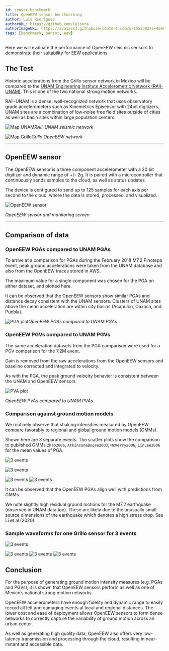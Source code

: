 ```yaml
---
id: sensor-benchmark
title: OpenEEW sensor benchmarking
author: Luis Rodriguez
authorURL: https://github.com/luisera
authorImageURL: https://avatars3.githubusercontent.com/u/1552302?s=460&u=0d9ce1f13d8e06500cd80a2a116c365d656f67d3&v=4
tags: [benchmark, sensor, eew]
---
```


Here we will evaluate the performance of OpenEEW seismic sensors to demonstrate their suitability for EEW applications.

<!--truncate-->

## The Test
Historic accelerations from the Grillo sensor network in Mexico will be compared to the [UNAM Engineering Institute Accelerometric Network (RAII-UNAM)](https://aplicaciones.iingen.unam.mx/AcelerogramasRSM/Inicio.aspx).  This is one of the two national strong motion networks.

RAII-UNAM is a dense, well-recognized network that uses observatory grade accelerometers such as Kinemetrics Episensor with 24bit digitizers. UNAM sites are a combination of low-noise free field sites outside of cities as well as basin sites within large population centers.


![Map UNAM](/blog/map-unam.png)_RAII-UNAM seismic network_

![Map Grillo](/blog/map-grillo2018.png)_Grillo OpenEEW network_

---


## OpenEEW sensor
The OpenEEW sensor is a three component accelerometer with a 20 bit digitizer and dynamic range of +/- 2g. It is paired with a microcontroller that continuously sends samples to the cloud, as well as status updates.

The device is configured to send up to 125 samples for each axis per second to the cloud, where the data is stored, processed, and visualized.

![OpenEEW sensor](/blog/openeew-sensor.jpg)

_OpenEEW sensor and monitoring screen_

---

## Comparison of data

### OpenEEW PGAs compared to UNAM PGAs
To arrive at a comparison for PGAs during the February 2018 M7.2 Pinotepa event, peak ground accelerations were taken from the UNAM database and also from the OpenEEW traces stored in AWS.

The maximum value for a single component was chosen for the PGA on either dataset, and plotted here.

It can be observed that the OpenEEW sensors show similar PGAs and distance decay consistent with the UNAM sensors. Clusters of UNAM sites above the mean acceleration are within city basins (Acapulco, Oaxaca, and Puebla).

![PGA plot](/blog/pgaplot1.png)_OpenEEW PGAs compared to UNAM PGAs_

### OpenEEW PGVs compared to UNAM PGVs
The same acceleration datasets from the PGA comparison were used for a PGV comparison for the 7.2M event.

Gain is removed from the raw accelerations from the OpenEEW sensors and baseline corrected and integrated to velocity.

As with the PGA, the peak ground velocity behavior is consistent between the UNAM and OpenEEW sensors.

![PVA plot](/blog/pgaplot2.png)

_OpenEEW PVAs compared to UNAM PVAs_

### Comparison against ground motion models
We routinely observe that shaking intensities measured by OpenEEW compare favorably to regional and global ground motion models (GMMs). 

Shown here are 3 separate events. The scatter plots show the comparison to published GMMs `Zhao2006`, `Atkinson&Boore2003`, `McVerry2006`, `LinLee2006` for the mean values of PGA. 

![3 events](/blog/map-3events.png)

![3 events](/blog/scatter1.png)

![3 events](/blog/scatter2.png)
![3 events](/blog/scatter3.png)

It can be observed that the OpenEEW PGAs align well with predictions from GMMs. 

We note slightly high residual ground motions for the M7.2 earthquake (observed in UNAM data too). These  are likely due to the unusually small source dimensions of the earthquake which denotes a high stress drop. See Li et al (2020).

### Sample waveforms for one Grillo sensor for 3 events

![3 events](/blog/sample-event.png)

![3 events](/blog/seismo1.png)
![3 events](/blog/seismo2.png)
![3 events](/blog/seismo3.png)

## Conclusion

For the purpose of generating ground motion intensity measures (e.g. PGAs and PGVs), it is shown that OpenEEW sensors perform as well as one of Mexico’s national strong motion networks.

OpenEEW accelerometers have enough fidelity and dynamic range to easily record all felt and damaging events at local and regional distances. The lower cost and ease of deployment allows OpenEEW sensors to form dense networks to correctly capture the variability of ground motion across an urban center.

As well as generating high quality data, OpenEEW also offers very low-latency transmission and processing through the cloud, resulting in near-instant and accessible data.


